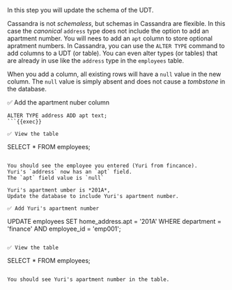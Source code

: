 In this step you will update the schema of the UDT.

Cassandra is not *schemaless*, but schemas in Cassandra are flexible.
In this case the *canonical* `address` type does not include the option to add an apartment number.
You will nees to add an `apt` column to store optional apratment numbers.
In Cassandra, you can use the `ALTER TYPE` command to add columns to a UDT (or table).
You can even alter types (or tables) that are already in use like the `address` type in the `employees` table.

When you add a column, all existing rows will have a `null` value in the new column.
The `null` value is simply absent and does not cause a *tombstone* in the database.

✅ Add the apartment nuber column
```
ALTER TYPE address ADD apt text;
```{{exec}}

✅ View the table
```
SELECT * FROM employees;
```{{exec}}

You should see the employee you entered (Yuri from fincance).
Yuri's `address` now has an `apt` field.
The `apt` field value is `null`

Yuri's apartment umber is *201A*,
Update the database to include Yuri's apartment number.

✅ Add Yuri's apartment number
```
UPDATE employees 
  SET home_address.apt = '201A'
  WHERE 
    department = 'finance' 
    AND 
    employee_id = 'emp001';
```{{exec}}

✅ View the table
```
SELECT * FROM employees;
```{{exec}}

You should see Yuri's apartment number in the table.